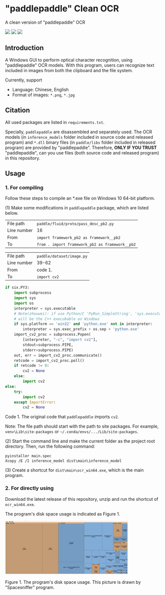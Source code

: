 # "paddlepaddle" Clean OCR

 A clean version of "paddlepaddle" OCR

![](https://shields.io/badge/OS-Windows%2010%2064--bit-lightgray)
![](https://shields.io/badge/dependencies-Python%203.9-blue)
![](https://shields.io/badge/language-Chinese,%20English-pink)

## Introduction

A Windows GUI to perform optical character recognition, using "paddlepaddle" 
OCR models. With this program, users can recognize text included in images 
from both the clipboard and the file system.

Currently, support
- Language: Chinese, English
- Format of images: `*.png`, `*.jpg`

## Citation

All used packages are listed in `requirements.txt`. 

Specially, `paddlepaddle` are disassembled and separately used. The OCR models
(in `inference_models` folder included in source code and released program)
and `*.dll` binary files (in `paddle/libs` folder included in released program)
are provided by "paddlepaddle". Therefore, **ONLY IF YOU TRUST** 
"paddlepaddle", can you use files (both source code and released program)
in this repository.

## Usage

### 1. For compiling

Follow these steps to compile an *.exe file on Windows 10 64-bit platform.

(1) Make some modifications in `paddlepaddle` package, which are listed below.

|             |                                                     |
|-------------|-----------------------------------------------------|
| File path   | `paddle/fluid/proto/pass_desc_pb2.py`               |
| Line number | 16                                                  |
| From        | ```import framework_pb2 as framework__pb2```        |
| To          | ```from . import framework_pb2 as framework__pb2``` |

|             |                           |
|-------------|---------------------------|
| File path   | `paddle/dataset/image.py` |
| Line number | 39-62                     |
| From        | code 1.                   |
| To          | `import cv2`              |

```python
if six.PY3:
    import subprocess
    import sys
    import os
    interpreter = sys.executable
    # Note(zhouwei): if use Python/C 'PyRun_SimpleString', 'sys.executable'
    # will be the C++ execubable on Windows
    if sys.platform == 'win32' and 'python.exe' not in interpreter:
        interpreter = sys.exec_prefix + os.sep + 'python.exe'
    import_cv2_proc = subprocess.Popen(
        [interpreter, "-c", "import cv2"],
        stdout=subprocess.PIPE,
        stderr=subprocess.PIPE)
    out, err = import_cv2_proc.communicate()
    retcode = import_cv2_proc.poll()
    if retcode != 0:
        cv2 = None
    else:
        import cv2
else:
    try:
        import cv2
    except ImportError:
        cv2 = None
```
Code 1. The original code that `paddlepaddle` imports `cv2`.

Note: The file path should start with the path to site packages. For example, 
`venv\Lib\site-packages` or `~/.conda/envs/.../Lib/site-packages`.

(2) Start the command line and make the current folder as the project root 
directory. Then, run the following command:

```
pyinstaller main.spec 
Xcopy /E /I inference_model dist\main\inference_model
```

(3) Create a shortcut for `dist\main\ocr_win64.exe`, which is the main program.

### 2. For directly using

Download the latest release of this repository, unzip and run the shortcut of
`ocr_win64.exe`.

The program's disk space usage is indicated as Figure 1.

<img src="doc/space_usage.png" width="400px" alt="disk space usage">

Figure 1. The program's disk space usage. This picture is drawn by 
"Spacesniffer" program.
